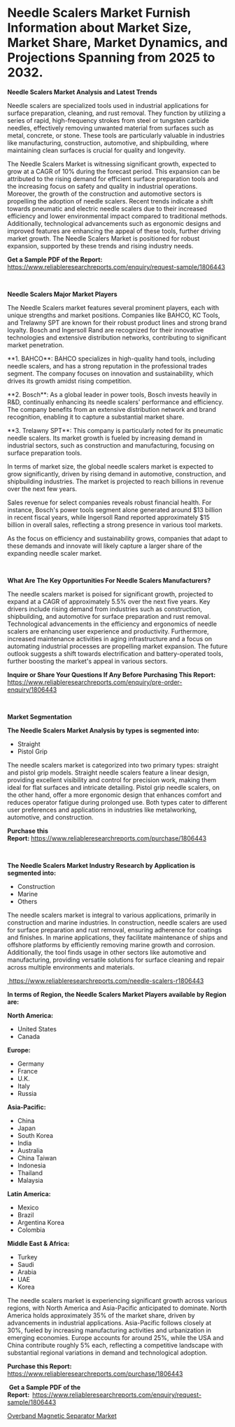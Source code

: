 <p><h1>Needle Scalers Market Furnish Information about Market Size, Market Share, Market Dynamics, and Projections Spanning from 2025 to 2032.</h1></p><p><strong>Needle Scalers Market Analysis and Latest Trends</strong></p>
<p><p>Needle scalers are specialized tools used in industrial applications for surface preparation, cleaning, and rust removal. They function by utilizing a series of rapid, high-frequency strokes from steel or tungsten carbide needles, effectively removing unwanted material from surfaces such as metal, concrete, or stone. These tools are particularly valuable in industries like manufacturing, construction, automotive, and shipbuilding, where maintaining clean surfaces is crucial for quality and longevity.</p><p>The Needle Scalers Market is witnessing significant growth, expected to grow at a CAGR of 10% during the forecast period. This expansion can be attributed to the rising demand for efficient surface preparation tools and the increasing focus on safety and quality in industrial operations. Moreover, the growth of the construction and automotive sectors is propelling the adoption of needle scalers. Recent trends indicate a shift towards pneumatic and electric needle scalers due to their increased efficiency and lower environmental impact compared to traditional methods. Additionally, technological advancements such as ergonomic designs and improved features are enhancing the appeal of these tools, further driving market growth. The Needle Scalers Market is positioned for robust expansion, supported by these trends and rising industry needs.</p></p>
<p><strong>Get a Sample PDF of the Report:&nbsp;</strong> <a href="https://www.reliableresearchreports.com/enquiry/request-sample/1806443?utm_campaign=2290&utm_medium=2&utm_source=Github&utm_content=ia&utm_term=08042025&utm_id=needle-scalers">https://www.reliableresearchreports.com/enquiry/request-sample/1806443</a></p>
<p>&nbsp;</p>
<p><strong>Needle Scalers Major Market Players</strong></p>
<p><p>The Needle Scalers market features several prominent players, each with unique strengths and market positions. Companies like BAHCO, KC Tools, and Trelawny SPT are known for their robust product lines and strong brand loyalty. Bosch and Ingersoll Rand are recognized for their innovative technologies and extensive distribution networks, contributing to significant market penetration.</p><p>**1. BAHCO**: BAHCO specializes in high-quality hand tools, including needle scalers, and has a strong reputation in the professional trades segment. The company focuses on innovation and sustainability, which drives its growth amidst rising competition. </p><p>**2. Bosch**: As a global leader in power tools, Bosch invests heavily in R&D, continually enhancing its needle scalers' performance and efficiency. The company benefits from an extensive distribution network and brand recognition, enabling it to capture a substantial market share.</p><p>**3. Trelawny SPT**: This company is particularly noted for its pneumatic needle scalers. Its market growth is fueled by increasing demand in industrial sectors, such as construction and manufacturing, focusing on surface preparation tools.</p><p>In terms of market size, the global needle scalers market is expected to grow significantly, driven by rising demand in automotive, construction, and shipbuilding industries. The market is projected to reach billions in revenue over the next few years.</p><p>Sales revenue for select companies reveals robust financial health. For instance, Bosch's power tools segment alone generated around $13 billion in recent fiscal years, while Ingersoll Rand reported approximately $15 billion in overall sales, reflecting a strong presence in various tool markets.</p><p>As the focus on efficiency and sustainability grows, companies that adapt to these demands and innovate will likely capture a larger share of the expanding needle scaler market.</p></p>
<p>&nbsp;</p>
<p><strong>What Are The Key Opportunities For Needle Scalers Manufacturers?</strong></p>
<p><p>The needle scalers market is poised for significant growth, projected to expand at a CAGR of approximately 5.5% over the next five years. Key drivers include rising demand from industries such as construction, shipbuilding, and automotive for surface preparation and rust removal. Technological advancements in the efficiency and ergonomics of needle scalers are enhancing user experience and productivity. Furthermore, increased maintenance activities in aging infrastructure and a focus on automating industrial processes are propelling market expansion. The future outlook suggests a shift towards electrification and battery-operated tools, further boosting the market's appeal in various sectors.</p></p>
<p><strong>Inquire or Share Your Questions If Any Before Purchasing This Report:</strong> <a href="https://www.reliableresearchreports.com/enquiry/pre-order-enquiry/1806443?utm_campaign=2290&utm_medium=2&utm_source=Github&utm_content=ia&utm_term=08042025&utm_id=needle-scalers">https://www.reliableresearchreports.com/enquiry/pre-order-enquiry/1806443</a></p>
<p>&nbsp;</p>
<p><strong>Market Segmentation</strong></p>
<p><strong>The Needle Scalers Market Analysis by types is segmented into:</strong></p>
<p><ul><li>Straight</li><li>Pistol Grip</li></ul></p>
<p><p>The needle scalers market is categorized into two primary types: straight and pistol grip models. Straight needle scalers feature a linear design, providing excellent visibility and control for precision work, making them ideal for flat surfaces and intricate detailing. Pistol grip needle scalers, on the other hand, offer a more ergonomic design that enhances comfort and reduces operator fatigue during prolonged use. Both types cater to different user preferences and applications in industries like metalworking, automotive, and construction.</p></p>
<p><strong>Purchase this Report:&nbsp;</strong><a href="https://www.reliableresearchreports.com/purchase/1806443?utm_campaign=2290&utm_medium=2&utm_source=Github&utm_content=ia&utm_term=08042025&utm_id=needle-scalers">https://www.reliableresearchreports.com/purchase/1806443</a></p>
<p>&nbsp;</p>
<p><strong>The Needle Scalers Market Industry Research by Application is segmented into:</strong></p>
<p><ul><li>Construction</li><li>Marine</li><li>Others</li></ul></p>
<p><p>The needle scalers market is integral to various applications, primarily in construction and marine industries. In construction, needle scalers are used for surface preparation and rust removal, ensuring adherence for coatings and finishes. In marine applications, they facilitate maintenance of ships and offshore platforms by efficiently removing marine growth and corrosion. Additionally, the tool finds usage in other sectors like automotive and manufacturing, providing versatile solutions for surface cleaning and repair across multiple environments and materials.</p></p>
<p><a href="https://www.reliableresearchreports.com/needle-scalers-r1806443?utm_campaign=2290&utm_medium=2&utm_source=Github&utm_content=ia&utm_term=08042025&utm_id=needle-scalers">&nbsp;https://www.reliableresearchreports.com/needle-scalers-r1806443</a></p>
<p><strong>In terms of Region, the Needle Scalers Market Players available by Region are:</strong></p>
<p>
    <p> <strong> North America: </strong>
        <ul>
            <li>United States</li>
            <li>Canada</li>
        </ul>
        </p> 
    <p> <strong> Europe: </strong>
        <ul>
            <li>Germany</li>
            <li>France</li>
            <li>U.K.</li>
            <li>Italy</li>
            <li>Russia</li>
        </ul>
        </p> 
    <p> <strong> Asia-Pacific: </strong>
        <ul>
            <li>China</li>
            <li>Japan</li>
            <li>South Korea</li>
            <li>India</li>
            <li>Australia</li>
            <li>China Taiwan</li>
            <li>Indonesia</li>
            <li>Thailand</li>
            <li>Malaysia</li>
        </ul>
        </p> 
    <p> <strong> Latin America: </strong>
        <ul>
            <li>Mexico</li>
            <li>Brazil</li>
            <li>Argentina Korea</li>
            <li>Colombia</li>
        </ul>
        </p> 
    <p> <strong> Middle East & Africa: </strong>
        <ul>
            <li>Turkey</li>
            <li>Saudi</li>
            <li>Arabia</li>
            <li>UAE</li>
            <li>Korea</li>
        </ul>
    </p>
    </p>
<p><p>The needle scalers market is experiencing significant growth across various regions, with North America and Asia-Pacific anticipated to dominate. North America holds approximately 35% of the market share, driven by advancements in industrial applications. Asia-Pacific follows closely at 30%, fueled by increasing manufacturing activities and urbanization in emerging economies. Europe accounts for around 25%, while the USA and China contribute roughly 5% each, reflecting a competitive landscape with substantial regional variations in demand and technological adoption.</p></p>
<p><strong>Purchase this Report: </strong><a href="https://www.reliableresearchreports.com/purchase/1806443?utm_campaign=2290&utm_medium=2&utm_source=Github&utm_content=ia&utm_term=08042025&utm_id=needle-scalers">https://www.reliableresearchreports.com/purchase/1806443</a></p>
<p>&nbsp;<strong>Get a Sample PDF of the Report:&nbsp;&nbsp;</strong><a href="https://www.reliableresearchreports.com/enquiry/request-sample/1806443?utm_campaign=2290&utm_medium=2&utm_source=Github&utm_content=ia&utm_term=08042025&utm_id=needle-scalers">https://www.reliableresearchreports.com/enquiry/request-sample/1806443</a></p>
<p><strong></strong></p>
<p><p><a href="https://github.com/klindsey95/Market-Research-Report-List-1/blob/main/overband-magnetic-separator-market.md?utm_campaign=2290&utm_medium=2&utm_source=Github&utm_content=ia&utm_term=08042025&utm_id=needle-scalers">Overband Magnetic Separator Market</a></p></p>